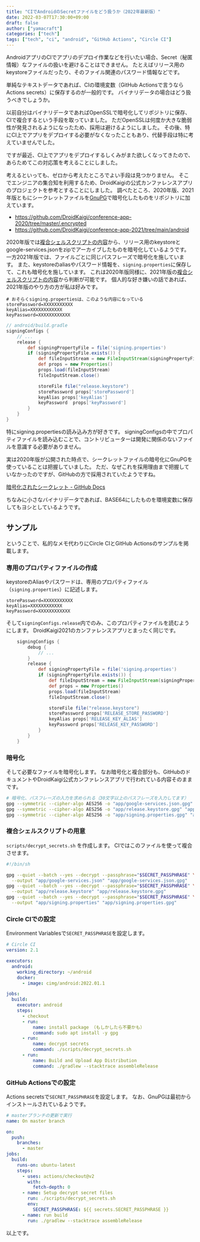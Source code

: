 ```yaml
---
title: "CIでAndroidのSecretファイルをどう扱うか（2022年最新版）"
date: 2022-03-07T17:30:00+09:00
draft: false
author: ["yamacraft"]
categories: ["tech"]
tags: ["tech", "ci", "android", "GitHub Actions", "Circle CI"]
---
```


AndroidアプリのCIでアプリのデプロイ作業などを行いたい場合、Secret（秘匿情報）なファイルの扱いを避けることはできません。
たとえばリリース用のkeystoreファイルだったり、そのファイル関連のパスワード情報などです。

単純なテキストデータであれば、CIの環境変数（GitHub Actionsで言うならActions secrets）に保存するのが一般的です。
バイナリデータの場合はどう扱うべきでしょうか。

以前自分はバイナリデータであればOpenSSLで暗号化してリポジトリに保存、CIで複合するという手段を取っていました。
ただOpenSSLは何度か大きな脆弱性が発見されるようになったため、採用は避けるようにしました。
その後、特にCI上でアプリをデプロイする必要がなくなったこともあり、代替手段は特に考えていませんでした。

ですが最近、CI上でアプリをデプロイするしくみがまた欲しくなってきたので、あらためてこの対応策を考えることにしました。

考えるといっても、ゼロから考えたところでよい手段は見つかりません。
そこでエンジニアの集合知を利用するため、DroidKaigiの公式カンファレンスアプリのプロジェクトを参考とすることにしました。
調べたところ、2020年版、2021年版ともにシークレットファイルを[GnuPG](https://gnupg.org/)で暗号化したものをリポジトリに加えています。

- https://github.com/DroidKaigi/conference-app-2020/tree/master/.encrypted
- https://github.com/DroidKaigi/conference-app-2021/tree/main/android

2020年版では[複合シェルスクリプトの内容](https://github.com/DroidKaigi/conference-app-2020/blob/master/.github/android/decrypt-files.bash)から、リリース用のkeystoreとgoogle-services.jsonをzipでアーカイブしたものを暗号化しているようです。
一方2021年版では、ファイルごとに同じパスフレーズで暗号化を施しています。
また、keystoreのaliasやパスワード情報を、`signing.properties`に保存して、これも暗号化を施しています。
これは2020年版同様に、2021年版の[複合シェルスクリプトの内容](https://github.com/DroidKaigi/conference-app-2021/blob/main/scripts/decrypt_secrets.sh)から判断が可能です。
個人的な好き嫌いの話であれば、2021年版のやり方の方が私は好みです。

``` properties
# おそらくsigning.propertiesは、このような内容になっている
storePassword=XXXXXXXXXXX
keyAlias=XXXXXXXXXXXX
keyPassword=XXXXXXXXXXXX
```

``` gradle
// android/build.gradle
signingConfigs {
    // ...
    release {
        def signingPropertyFile = file('signing.properties')
        if (signingPropertyFile.exists()) {
            def fileInputStream = new FileInputStream(signingPropertyFile)
            def props = new Properties()
            props.load(fileInputStream)
            fileInputStream.close()

            storeFile file("release.keystore")
            storePassword props['storePassword']
            keyAlias props['keyAlias']
            keyPassword  props['keyPassword']
        }
    }
}
```

特にsigning.propertiesの読み込み方が好きです。
signingConfigsの中でプロパティファイルを読み込むことで、コントリビューターは開発に関係のないファイルを意識する必要がありません。

実は2020年版が公開された時点で、シークレットファイルの暗号化にGnuPGを使っていることは把握していました。
ただ、なぜこれを採用理由まで把握していなかったのですが、GitHubの方で採用されていたようですね。

[暗号化されたシークレット - GitHub Docs](https://docs.github.com/ja/actions/security-guides/encrypted-secrets)  

ちなみに小さなバイナリデータであれば、BASE64にしたものを環境変数に保存してもヨシとしているようです。

## サンプル

ということで、私的なメモ代わりにCircle CIとGitHub Actionsのサンプルを掲載します。

### 専用のプロパティファイルの作成

keystoreのAliasやパスワードは、専用のプロパティファイル（`signing.properties`）に記述します。

``` properties
storePassword=XXXXXXXXXXX
keyAlias=XXXXXXXXXXXX
keyPassword=XXXXXXXXXXXX
```

そして`signingConfigs.release`内でのみ、このプロパティファイルを読むようにします。
DroidKaigi2021のカンファレンスアプリとまったく同じです。

``` gradle
    signingConfigs {
        debug {
            // ...
        }
        release {
            def signingPropertyFile = file('signing.properties')
            if (signingPropertyFile.exists()) {
                def fileInputStream = new FileInputStream(signingPropertyFile)
                def props = new Properties()
                props.load(fileInputStream)
                fileInputStream.close()

                storeFile file("release.keystore")
                storePassword props['RELEASE_STORE_PASSWORD']
                keyAlias props['RELEASE_KEY_ALIAS']
                keyPassword props['RELEASE_KEY_PASSWORD']
            }
        }
    }
```

### 暗号化

そして必要なファイルを暗号化します。
なお暗号化と複合部分も、GitHubのドキュメントやDroidKaigi公式カンファレンスアプリで行われている内容そのままです。

``` sh
# 暗号化、パスフレーズの入力を求められる（30文字以上のパスフレーズを入力してます）
gpg --symmetric --cipher-algo AES256 -o "app/google-services.json.gpg" "app/google-services.json"
gpg --symmetric --cipher-algo AES256 -o "app/release.keystore.gpg" "app/release.keystore"
gpg --symmetric --cipher-algo AES256 -o "app/signing.properties.gpg" "app/signing.properties"
```

### 複合シェルスクリプトの用意

`scripts/decrypt_secrets.sh` を作成します。
CIではこのファイルを使って複合させます。

``` sh
#!/bin/sh

gpg --quiet --batch --yes --decrypt --passphrase="$SECRET_PASSPHRASE" \
  --output "app/google-services.json" "app/google-services.json.gpg"
gpg --quiet --batch --yes --decrypt --passphrase="$SECRET_PASSPHRASE" \
  --output "app/release.keystore" "app/release.keystore.gpg"
gpg --quiet --batch --yes --decrypt --passphrase="$SECRET_PASSPHRASE" \
  --output "app/signing.properties" "app/signing.properties.gpg"
```

### Circle CIでの設定

Environment Variablesで`SECRET_PASSPHRASE`を設定します。

``` yml
# Circle CI
version: 2.1

executors:
  android:
    working_directory: ~/android
    docker:
      - image: cimg/android:2022.01.1

jobs:
  build:
    executor: android
    steps:
      - checkout
      - run:
          name: install package （もしかしたら不要かも）
          command: sudo apt install -y gpg
      - run:
          name: decrypt secrets
          command: ./scripts/decrypt_secrets.sh
      - run:
          name: Build and Upload App Distribution
          command: ./gradlew --stacktrace assembleRelease
```

### GitHub Actionsでの設定

Actions secretsで`SECRET_PASSPHRASE`を設定します。
なお、GnuPGは最初からインストールされているようです。

``` yml
# masterブランチの更新で実行
name: On master branch

on:
  push:
    branches:
      - master
jobs:
  build:
    runs-on: ubuntu-latest
    steps:
      - uses: actions/checkout@v2
        with:
          fetch-depth: 0
      - name: Setup decrypt secret files
        run: ./scripts/decrypt_secrets.sh
        env:
          SECRET_PASSPHRASE: ${{ secrets.SECRET_PASSPHRASE }}
      - name: run build
        run: ./gradlew --stacktrace assembleRelease
```

以上です。